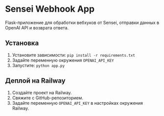 # Sensei Webhook App

Flask-приложение для обработки вебхуков от Sensei, отправки данных в OpenAI API и возврата ответа.

## Установка
1. Установите зависимости: `pip install -r requirements.txt`
2. Задайте переменную окружения `OPENAI_API_KEY`
3. Запустите: `python app.py`

## Деплой на Railway
1. Создайте проект на Railway.
2. Свяжите с GitHub-репозиторием.
3. Задайте переменную `OPENAI_API_KEY` в настройках окружения Railway.